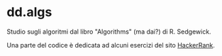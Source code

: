 # dd.algs

Studio sugli algoritmi dal libro "Algorithms" (ma dai?) di R. Sedgewick.

Una parte del codice è dedicata ad alcuni esercizi del sito [HackerRank](https://www.hackerrank.com).
